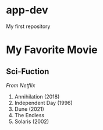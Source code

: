 # app-dev
My first repository
# My Favorite Movie
## Sci-Fuction

*From Netflix*
1.  Annihilation (2018)
2.  Independent Day (1996)
3.  Dune (2021)
4.  The Endless
5.  Solaris (2002)
 
